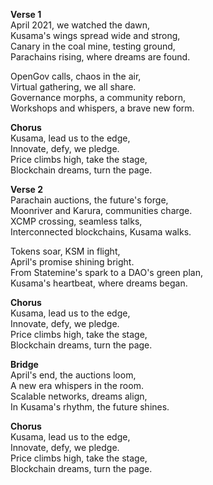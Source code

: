 **Verse 1**  
April 2021, we watched the dawn,  
Kusama's wings spread wide and strong,  
Canary in the coal mine, testing ground,  
Parachains rising, where dreams are found.  

OpenGov calls, chaos in the air,  
Virtual gathering, we all share.  
Governance morphs, a community reborn,  
Workshops and whispers, a brave new form.  

**Chorus**  
Kusama, lead us to the edge,  
Innovate, defy, we pledge.  
Price climbs high, take the stage,  
Blockchain dreams, turn the page.  

**Verse 2**  
Parachain auctions, the future's forge,  
Moonriver and Karura, communities charge.  
XCMP crossing, seamless talks,  
Interconnected blockchains, Kusama walks.  

Tokens soar, KSM in flight,  
April's promise shining bright.  
From Statemine's spark to a DAO's green plan,  
Kusama's heartbeat, where dreams began.  

**Chorus**  
Kusama, lead us to the edge,  
Innovate, defy, we pledge.  
Price climbs high, take the stage,  
Blockchain dreams, turn the page.  

**Bridge**  
April's end, the auctions loom,  
A new era whispers in the room.  
Scalable networks, dreams align,  
In Kusama's rhythm, the future shines.  

**Chorus**  
Kusama, lead us to the edge,  
Innovate, defy, we pledge.  
Price climbs high, take the stage,  
Blockchain dreams, turn the page.  